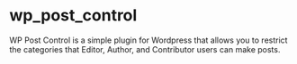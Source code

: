 # wp_post_control
WP Post Control is a simple plugin for Wordpress that allows you to restrict the categories that Editor, Author, and Contributor users can make posts. 

